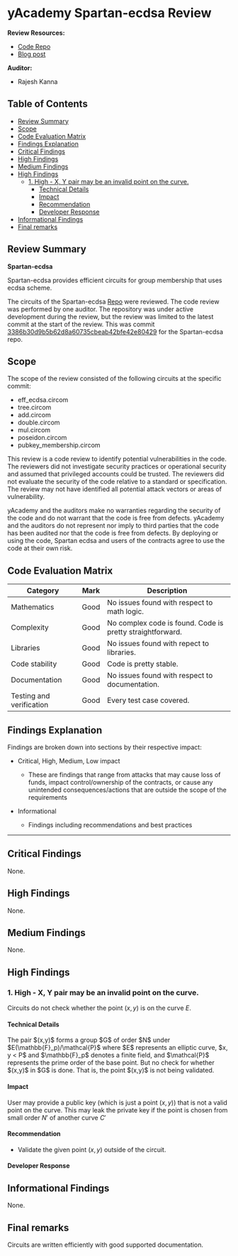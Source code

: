 # yAcademy Spartan-ecdsa Review <!-- omit in toc -->

**Review Resources:**

- [Code Repo](https://github.com/personaelabs/spartan-ecdsa)
- [Blog post](https://personaelabs.org/posts/spartan-ecdsa/)

**Auditor:**

 - Rajesh Kanna

## Table of Contents <!-- omit in toc -->

- [Review Summary](#review-summary)
- [Scope](#scope)
- [Code Evaluation Matrix](#code-evaluation-matrix)
- [Findings Explanation](#findings-explanation)
- [Critical Findings](#critical-findings)
- [High Findings](#high-findings)
- [Medium Findings](#medium-findings)
- [High Findings](#high-findings-1)
  - [1. High - X, Y pair may be an invalid point on the curve.](#1-high---x-y-pair-may-be-an-invalid-point-on-the-curve)
    - [Technical Details](#technical-details)
    - [Impact](#impact)
    - [Recommendation](#recommendation)
    - [Developer Response](#developer-response)
- [Informational Findings](#informational-findings)
- [Final remarks](#final-remarks)

## Review Summary

**Spartan-ecdsa**

Spartan-ecdsa provides efficient circuits for group membership that uses ecdsa scheme.

The circuits of the Spartan-ecdsa [Repo](https://github.com/personaelabs/spartan-ecdsa) were reviewed. The code review was performed by one auditor. The repository was under active development during the review, but the review was limited to the latest commit at the start of the review. This was commit [3386b30d9b5b62d8a60735cbeab42bfe42e80429](https://github.com/personaelabs/spartan-ecdsa/commit/3386b30d9b5b62d8a60735cbeab42bfe42e80429) for the Spartan-ecdsa repo.

## Scope

The scope of the review consisted of the following circuits at the specific commit:

- eff_ecdsa.circom
- tree.circom
- add.circom
- double.circom
- mul.circom
- poseidon.circom
- pubkey_membership.circom


This review is a code review to identify potential vulnerabilities in the code. The reviewers did not investigate security practices or operational security and assumed that privileged accounts could be trusted. The reviewers did not evaluate the security of the code relative to a standard or specification. The review may not have identified all potential attack vectors or areas of vulnerability.

yAcademy and the auditors make no warranties regarding the security of the code and do not warrant that the code is free from defects. yAcademy and the auditors do not represent nor imply to third parties that the code has been audited nor that the code is free from defects. By deploying or using the code, Spartan ecdsa and users of the contracts agree to use the code at their own risk.


Code Evaluation Matrix
---

| Category                 | Mark    | Description |
| ------------------------ | ------- | ----------- |
| Mathematics              | Good | No issues found with respect to math logic. |
| Complexity               | Good | No complex code is found. Code is pretty straightforward. |
| Libraries                | Good | No issues found with repect to libraries. |
| Code stability           | Good    | Code is pretty stable. |
| Documentation            | Good | No issues found with respect to documentation. |
| Testing and verification | Good | Every test case covered.  |

## Findings Explanation

Findings are broken down into sections by their respective impact:
 - Critical, High, Medium, Low impact
     - These are findings that range from attacks that may cause loss of funds, impact control/ownership of the contracts, or cause any unintended consequences/actions that are outside the scope of the requirements

 - Informational
     - Findings including recommendations and best practices

---

## Critical Findings

None.


## High Findings

None.

## Medium Findings

None.

## High Findings

### 1. High - X, Y pair may be an invalid point on the curve.

Circuits do not check whether the point $(x,y)$ is on the curve $E$.

#### Technical Details

The pair $\(x,y)\$ forms a group $G\$ of order $N\$ under $E(\mathbb{F}_p)/\mathcal{P}\$ where $E\$ represents an elliptic curve, $x, y < P\$ and $\mathbb{F}_p\$ denotes a finite field, and $\mathcal{P}\$ represents the prime order of the base point. But no check for whether $\(x,y)\$ in $G\$ is done. That is, the point $\(x,y)\$ is not being validated.

#### Impact

User may provide a public key (which is just a point $`(x,y)`$) that is not a valid point on the curve. This may leak the private key if the point is chosen from small order $N'$ of another curve $C'$

#### Recommendation

- Validate the given point $(x,y)$ outside of the circuit.

#### Developer Response


## Informational Findings

None.

## Final remarks

Circuits are written efficiently with good supported documentation.
